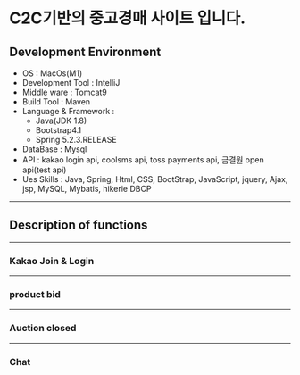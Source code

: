 # C2C기반의 중고경매 사이트 입니다.

## Development Environment
- OS : MacOs(M1)
- Development Tool : IntelliJ
- Middle ware : Tomcat9
- Build Tool : Maven
- Language & Framework :
    - Java(JDK 1.8)
    - Bootstrap4.1
    - Spring 5.2.3.RELEASE
- DataBase : Mysql
- API : kakao login api, coolsms api, toss payments api, 금결원 open api(test api)
- Ues Skills : Java, Spring, Html, CSS, BootStrap, JavaScript, jquery, Ajax, jsp, MySQL, Mybatis, hikerie DBCP

***

## Description of functions

***

### Kakao Join & Login

***

### product bid

***

### Auction closed

***

### Chat
